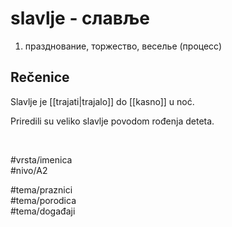 # slavlje - славље

1. празднование, торжество, веселье (процесс)

## Rečenice

Slavlje je [[trajati|trajalo]] do [[kasno]] u noć.

Priredili su veliko slavlje povodom rođenja deteta.

<br>

#vrsta/imenica  
#nivo/A2  

#tema/praznici  
#tema/porodica  
#tema/događaji
